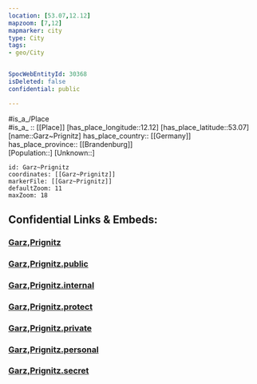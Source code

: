 ```yaml
---
location: [53.07,12.12] 
mapzoom: [7,12] 
mapmarker: city 
type: City
tags:
- geo/City


SpocWebEntityId: 30368
isDeleted: false
confidential: public

---
```

#is_a_/Place  
#is_a_ :: [[Place]] 
[has_place_longitude::12.12] 
[has_place_latitude::53.07] 
[name::Garz~Prignitz] 
has_place_country:: [[Germany]]  
has_place_province:: [[Brandenburg]]  
[Population::] 
[Unknown::] 


```leaflet
id: Garz~Prignitz
coordinates: [[Garz~Prignitz]] 
markerFile: [[Garz~Prignitz]] 
defaultZoom: 11 
maxZoom: 18
```


## Confidential Links & Embeds: 

### [Garz,Prignitz](/_Standards/Earth/Continent/Europe/Europe~Central/Germany/Germany~East/Brandenburg/counties~Brandenburg/Prignitz/cities~Prignitz/Plattenburg/Garz,Prignitz.md) 

### [Garz,Prignitz.public](/_public/Earth/Continent/Europe/Europe~Central/Germany/Germany~East/Brandenburg/counties~Brandenburg/Prignitz/cities~Prignitz/Plattenburg/Garz,Prignitz.public.md) 

### [Garz,Prignitz.internal](/_internal/Earth/Continent/Europe/Europe~Central/Germany/Germany~East/Brandenburg/counties~Brandenburg/Prignitz/cities~Prignitz/Plattenburg/Garz,Prignitz.internal.md) 

### [Garz,Prignitz.protect](/_protect/Earth/Continent/Europe/Europe~Central/Germany/Germany~East/Brandenburg/counties~Brandenburg/Prignitz/cities~Prignitz/Plattenburg/Garz,Prignitz.protect.md) 

### [Garz,Prignitz.private](/_private/Earth/Continent/Europe/Europe~Central/Germany/Germany~East/Brandenburg/counties~Brandenburg/Prignitz/cities~Prignitz/Plattenburg/Garz,Prignitz.private.md) 

### [Garz,Prignitz.personal](/_personal/Earth/Continent/Europe/Europe~Central/Germany/Germany~East/Brandenburg/counties~Brandenburg/Prignitz/cities~Prignitz/Plattenburg/Garz,Prignitz.personal.md) 

### [Garz,Prignitz.secret](/_secret/Earth/Continent/Europe/Europe~Central/Germany/Germany~East/Brandenburg/counties~Brandenburg/Prignitz/cities~Prignitz/Plattenburg/Garz,Prignitz.secret.md)

